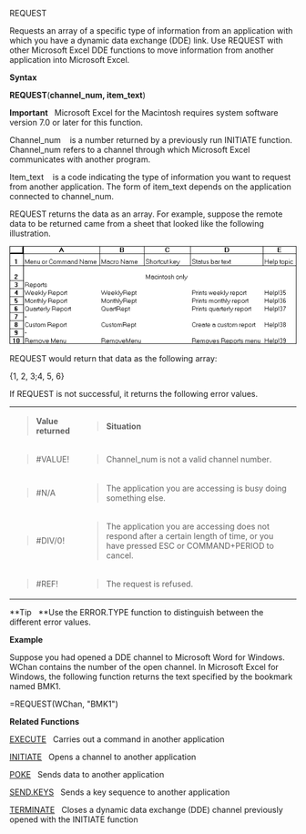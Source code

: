 REQUEST

Requests an array of a specific type of information from an application
with which you have a dynamic data exchange (DDE) link. Use REQUEST with
other Microsoft Excel DDE functions to move information from another
application into Microsoft Excel.

**Syntax**

**REQUEST**(**channel\_num, item\_text**)

**Important**   Microsoft Excel for the Macintosh requires system
software version 7.0 or later for this function.

Channel\_num    is a number returned by a previously run INITIATE
function. Channel\_num refers to a channel through which Microsoft Excel
communicates with another program.

Item\_text    is a code indicating the type of information you want to
request from another application. The form of item\_text depends on the
application connected to channel\_num.

REQUEST returns the data as an array. For example, suppose the remote
data to be returned came from a sheet that looked like the following
illustration.

![](media/image1.png)

REQUEST would return that data as the following array:

{1, 2, 3;4, 5, 6}

If REQUEST is not successful, it returns the following error values.

<table>
<tbody>
<tr class="odd">
<td><blockquote>
<p><strong>Value returned</strong></p>
</blockquote></td>
<td><blockquote>
<p><strong>Situation</strong></p>
</blockquote></td>
</tr>
<tr class="even">
<td><blockquote>
<p>#VALUE!</p>
</blockquote></td>
<td><blockquote>
<p>Channel_num is not a valid channel number.</p>
</blockquote></td>
</tr>
<tr class="odd">
<td><blockquote>
<p>#N/A</p>
</blockquote></td>
<td><blockquote>
<p>The application you are accessing is busy doing something else.</p>
</blockquote></td>
</tr>
<tr class="even">
<td><blockquote>
<p>#DIV/0!</p>
</blockquote></td>
<td><blockquote>
<p>The application you are accessing does not respond after a certain length of time, or you have pressed ESC or COMMAND+PERIOD to cancel.</p>
</blockquote></td>
</tr>
<tr class="odd">
<td><blockquote>
<p>#REF!</p>
</blockquote></td>
<td><blockquote>
<p>The request is refused.</p>
</blockquote></td>
</tr>
</tbody>
</table>

**Tip   **Use the ERROR.TYPE function to distinguish between the
different error values.

**Example**

Suppose you had opened a DDE channel to Microsoft Word for Windows.
WChan contains the number of the open channel. In Microsoft Excel for
Windows, the following function returns the text specified by the
bookmark named BMK1.

\=REQUEST(WChan, "BMK1")

**Related Functions**

[EXECUTE](EXECUTE.md)   Carries out a command in another application

[INITIATE](INITIATE.md)   Opens a channel to another application

[POKE](POKE.md)   Sends data to another application

[SEND.KEYS](SEND.KEYS.md)   Sends a key sequence to another application

[TERMINATE](TERMINATE.md)   Closes a dynamic data exchange (DDE) channel previously
opened with the INITIATE function


